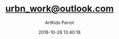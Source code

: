 ---
index: 5119
title: "urbn_work@outlook.com"
subtitle: ""
author: "ArtKids Parrot"
date: "2018-10-28 13:40:18"
seo:
  description: ""
content: "urbn_work@outlook.com
Cedric Porter"
status: "published"
comment_status: "closed"
modified: "2018-10-28 13:40:18"
type: "flamingo_contact"
comment_count: 0
tags: []
---